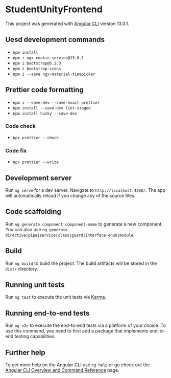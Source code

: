 # StudentUnityFrontend

This project was generated with [Angular CLI](https://github.com/angular/angular-cli) version 13.0.1.

## Uesd development commands
- ``npm install``
- ``npm i ngx-cookie-service@13.0.1``
- ``npm i bootstrap@5.2.3``
- ``npm i bootstrap-icons``
- ``npm i --save ngx-material-timepicker``

## Prettier code formatting 
- ``npm i --save-dev --save-exact prettier``
- ``npm install --save-dev lint-staged``
- ``npm install husky --save-dev``
### Code check
- ``npx prettier --check .``

### Code fix
- ``npx prettier --write .``

## Development server

Run `ng serve` for a dev server. Navigate to `http://localhost:4200/`. The app will automatically reload if you change any of the source files.

## Code scaffolding

Run `ng generate component component-name` to generate a new component. You can also use `ng generate directive|pipe|service|class|guard|interface|enum|module`.

## Build

Run `ng build` to build the project. The build artifacts will be stored in the `dist/` directory.

## Running unit tests

Run `ng test` to execute the unit tests via [Karma](https://karma-runner.github.io).

## Running end-to-end tests

Run `ng e2e` to execute the end-to-end tests via a platform of your choice. To use this command, you need to first add a package that implements end-to-end testing capabilities.

## Further help

To get more help on the Angular CLI use `ng help` or go check out the [Angular CLI Overview and Command Reference](https://angular.io/cli) page.
